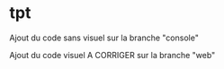 # tpt

Ajout du code sans visuel sur la branche "console"


Ajout du code visuel A CORRIGER sur la branche "web"